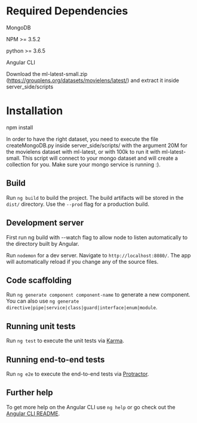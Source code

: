 # Required Dependencies 

MongoDB

NPM >= 3.5.2

python >= 3.6.5

Angular CLI

Download the ml-latest-small.zip (https://grouplens.org/datasets/movielens/latest/) and extract it inside server_side/scripts

# Installation

npm install 

In order to have the right dataset, you need to execute the file createMongoDB.py inside server_side/scripts/ with the argument 20M for the movielens dataset with ml-latest, or with 100k to run it with ml-latest-small. This script will connect to your mongo dataset and will create a collection for you. Make sure your mongo service is running :).

## Build

Run `ng build` to build the project. The build artifacts will be stored in the `dist/` directory. Use the `--prod` flag for a production build.

## Development server

First run ng build with --watch flag to allow node to listen automatically to the directory built by Angular.

Run `nodemon` for a dev server. Navigate to `http://localhost:8080/`. The app will automatically reload if you change any of the source files.

## Code scaffolding

Run `ng generate component component-name` to generate a new component. You can also use `ng generate directive|pipe|service|class|guard|interface|enum|module`.

## Running unit tests

Run `ng test` to execute the unit tests via [Karma](https://karma-runner.github.io).

## Running end-to-end tests

Run `ng e2e` to execute the end-to-end tests via [Protractor](http://www.protractortest.org/).

## Further help

To get more help on the Angular CLI use `ng help` or go check out the [Angular CLI README](https://github.com/angular/angular-cli/blob/master/README.md).
